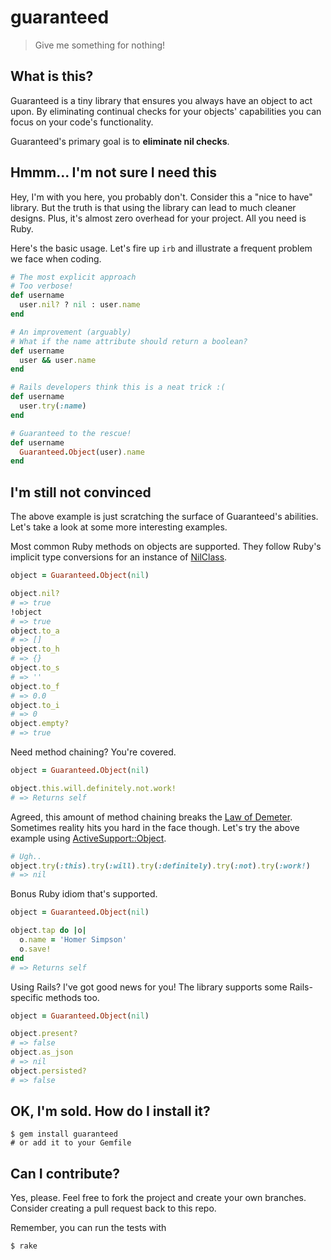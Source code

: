 # guaranteed

> Give me something for nothing!

## What is this?

Guaranteed is a tiny library that ensures you always have an object to act upon. By eliminating continual checks for your objects' capabilities you can focus on your code's functionality.

Guaranteed's primary goal is to __eliminate nil checks__.

## Hmmm... I'm not sure I need this

Hey, I'm with you here, you probably don't. Consider this a "nice to have" library. But the truth is that using the library can lead to much cleaner designs. Plus, it's almost zero overhead for your project. All you need is Ruby.

Here's the basic usage. Let's fire up `irb` and illustrate a frequent problem we face when coding.
```ruby
# The most explicit approach
# Too verbose!
def username
  user.nil? ? nil : user.name
end

# An improvement (arguably)
# What if the name attribute should return a boolean?
def username
  user && user.name
end

# Rails developers think this is a neat trick :(
def username
  user.try(:name)
end

# Guaranteed to the rescue!
def username
  Guaranteed.Object(user).name
end
```

## I'm still not convinced

The above example is just scratching the surface of Guaranteed's abilities. Let's take a look at some more interesting examples.

Most common Ruby methods on objects are supported. They follow Ruby's implicit type conversions for an instance of [NilClass](https://ruby-doc.org/core-2.3.0/NilClass.html).
```ruby
object = Guaranteed.Object(nil)

object.nil?
# => true
!object
# => true
object.to_a
# => []
object.to_h
# => {}
object.to_s
# => ''
object.to_f
# => 0.0
object.to_i
# => 0
object.empty?
# => true
```

Need method chaining? You're covered.
```ruby
object = Guaranteed.Object(nil)

object.this.will.definitely.not.work!
# => Returns self
```
Agreed, this amount of method chaining breaks the [Law of Demeter](https://en.wikipedia.org/wiki/Law_of_Demeter). Sometimes reality hits you hard in the face though. Let's try the above example using [ActiveSupport::Object](http://api.rubyonrails.org/classes/Object.html).
```ruby
# Ugh..
object.try(:this).try(:will).try(:definitely).try(:not).try(:work!)
# => nil
```

Bonus Ruby idiom that's supported.
```ruby
object = Guaranteed.Object(nil)

object.tap do |o|
  o.name = 'Homer Simpson'
  o.save!
end
# => Returns self
```

Using Rails? I've got good news for you! The library supports some Rails-specific methods too.
```ruby
object = Guaranteed.Object(nil)

object.present?
# => false
object.as_json
# => nil
object.persisted?
# => false
```

## OK, I'm sold. How do I install it?

```
$ gem install guaranteed
# or add it to your Gemfile
```

## Can I contribute?

Yes, please. Feel free to fork the project and create your own branches. Consider creating a pull request back to this repo.

Remember, you can run the tests with
```
$ rake
```
